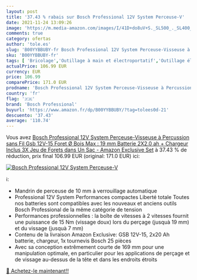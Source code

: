 ```yaml
---
layout: post
title: '37.43 % rabais sur Bosch Professional 12V System Perceuse-V'
date: 2021-11-24 13:09:26
image: 'https://m.media-amazon.com/images/I/41D+do8uV+S._SL500_._SL400_.jpg'
comments: true
category: ofertas
author: 'tole.es'
slug: 'B00YYBBUBY-fr Bosch Professional 12V System Perceuse-Visseuse à...'
sku: 'B00YYBBUBY-fr'
tags: [ 'Bricolage','Outillage à main et électroportatif','Outillage électroportatif','Perceuses','Perceuses combi','bosch professional', ]
actualPrice: 106.99 EUR
currency: EUR
price: 106.99
comparePrice: 171.0 EUR
prodname: 'Bosch Professional 12V System Perceuse-Visseuse à Percussion sans Fil Gsb 12V-15  Foret Ø Bois Max : 19 mm  Batterie 2X2.0 ah + Chargeur Inclus  3X Jeu de Forets  dans Un Sac  - Amazon Exclusive Set'
country: 'fr'
flag: '🇫🇷'
brand: 'Bosch Professional'
buyurl: 'https://www.amazon.fr/dp/B00YYBBUBY/?tag=tolees0d-21'
descuento: '37.43'
average: '110.74'
---
```


Vous avez [Bosch Professional 12V System Perceuse-Visseuse à Percussion sans Fil Gsb 12V-15  Foret Ø Bois Max : 19 mm  Batterie 2X2.0 ah + Chargeur Inclus  3X Jeu de Forets  dans Un Sac  - Amazon Exclusive Set](https://www.amazon.fr/dp/B00YYBBUBY/?tag=tolees0d-21)  à  37.43 % de réduction, prix final  106.99 EUR (original: 171.0 EUR) ici:

[![Bosch Professional 12V System Perceuse-V](https://m.media-amazon.com/images/I/41D+do8uV+S._SL500_._SL400_.jpg)](https://www.amazon.fr/dp/B00YYBBUBY/?tag=tolees0d-21)

ℹ️:

- Mandrin de perceuse de 10 mm à verrouillage automatique
- Professional 12V System Performances compactes Liberté totale Toutes nos batteries sont compatibles avec les nouveaux et anciens outils Bosch Professional de la même catégorie de tension
- Performances professionnelles : la boîte de vitesses à 2 vitesses fournit une puissance de 15 Nm (vissage doux) lors du perçage (jusquà 19 mm) et du vissage (jusquà 7 mm)
- Contenu de la livraison Amazon Exclusive: GSB 12V-15, 2x20 Ah batterie, chargeur, 1x tournevis Bosch 25 pièces
- Avec sa conception extrêmement courte de 169 mm pour une manipulation optimale, en particulier pour les applications de perçage et de vissage au-dessus de la tête et dans les endroits étroits

[🛒 Achetez-le maintenant!!](https://www.amazon.fr/dp/B00YYBBUBY/?tag=tolees0d-21)
